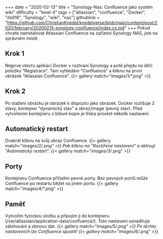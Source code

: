 +++
date = "2020-02-13"
title = "Synology-Nas: Confluence jako systém wiki"
difficulty = "level-4"
tags = ["atlassian", "confluence", "Docker", "ds918", "Synology", "wiki", "nas"]
githublink = "https://github.com/ChristianKnedel/knedelverse/blob/main/content/post/2020/february/20200213-synology-confluence/index.cs.md"
+++
Pokud chcete nainstalovat Atlassian Confluence na zařízení Synology NAS, jste na správném místě.
## Krok 1
Nejprve otevřu aplikaci Docker v rozhraní Synology a poté přejdu na dílčí položku "Registrace". Tam vyhledám "Confluence" a kliknu na první obrázek "Atlassian Confluence".
{{< gallery match="images/1/*.png" >}}

## Krok 2
Po stažení obrázku je obrázek k dispozici jako obrázek. Docker rozlišuje 2 stavy, kontejner "dynamický stav" a obraz/image (pevný stav). Před vytvořením kontejneru z bitové kopie je třeba provést několik nastavení.
## Automatický restart
Dvakrát kliknu na svůj obraz Confluence.
{{< gallery match="images/2/*.png" >}}
Pak kliknu na "Rozšířené nastavení" a aktivuji "Automatický restart".
{{< gallery match="images/3/*.png" >}}

## Porty
Kontejneru Confluence přiřadím pevné porty. Bez pevných portů může Confluence po restartu běžet na jiném portu.
{{< gallery match="images/4/*.png" >}}

## Paměť
Vytvořím fyzickou složku a připojím ji do kontejneru (/var/atlassian/application-data/confluence/). Toto nastavení usnadňuje zálohování a obnovu dat.
{{< gallery match="images/5/*.png" >}}
Po těchto nastaveních lze Confluence spustit!
{{< gallery match="images/6/*.png" >}}